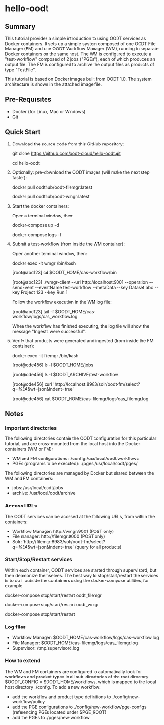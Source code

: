 # hello-oodt

## Summary
This tutorial provides a simple introduction to using OODT services as Docker containers. 
It sets up a simple system composed of one OODT File Manager (FM) and one OODT Workflow Manager (WM),
running in separate Docker containers on the same host. The WM is configured to execute a "test-workflow" composed of 2 jobs ("PGEs"), each of which produces an output file. The FM is configured to archive the output files as products of type "TestFile". 

This tutorial is based on Docker images built from OODT 1.0. The system architecture is shown in the attached image file.

## Pre-Requisites
* Docker (for Linux, Mac or Windows)
* Git

## Quick Start

1. Download the source code from this GitHub repository:

    git clone https://github.com/oodt-cloud/hello-oodt.git
    
    cd hello-oodt
  
2. Optionally: pre-download the OODT images (will make the next step faster):

    docker pull oodthub/oodt-filemgr:latest
    
    docker pull oodthub/oodt-wmgr:latest
    
3. Start the docker containers:

    Open a terminal window, then:

    docker-compose up -d
    
    docker-compose logs -f
    
 4. Submit a test-workflow (from inside the WM container):
 
    Open another terminal window, then:
    
    docker exec -it wmgr /bin/bash
    
    [root@abc123] cd $OODT_HOME/cas-workflow/bin
    
    [root@abc123] ./wmgr-client --url http://localhost:9001 --operation --sendEvent --eventName test-workflow --metaData --key Dataset abc --key Project 123  --key Run 1
    
    Follow the workflow execution in the WM log file: 
    
    [root@abc123] tail -f $OODT_HOME/cas-workflow/logs/cas_workflow.log
    
    When the workflow has finished executing, the log file will show the message "Ingests were successful".
    
 5. Verify that products were generated and ingested (from inside the FM container):
 
    docker exec -it filemgr /bin/bash
    
    [root@cde456] ls -l $OODT_HOME/jobs
    
    [root@cde456] ls -l $OODT_ARCHIVE/test-workflow
    
    [root@cde456] curl 'http://localhost:8983/solr/oodt-fm/select?q=*%3A*&wt=json&indent=true'
    
    [root@cde456] cat $OODT_HOME/cas-filemgr/logs/cas_filemgr.log
    


## Notes

### Important directories

The following directories contain the OODT configuration for this particular tutorial, and are cross-mounted from the local host into the Docker containers (WM or FM):
* WM and FM configurations: ./config:/usr/local/oodt/workflows
* PGEs (programs to be executed): ./pges:/usr/local/oodt/pges/

The following directories are managed by Docker but shared between the WM and FM containers:
* jobs: /usr/local/oodt/jobs
* archive: /usr/local/oodt/archive

### Access URLs

The OODT services can be accesed at the following URLs, from within the containers:

* Workflow Manager: http://wmgr:9001 (POST only)
* File manager: http://filemgr:9000 (POST only)
* Solr: 'http://filemgr:8983/solr/oodt-fm/select?q=*%3A*&wt=json&indent=true' (query for all products)


### Start/Stop/Restart services

Within each container, OODT services are started through supervisord, but then deamonize themselves. The best way to stop/start/restart the services is to do it outside the containers using the docker-compose utilities, for example:

docker-compose stop/start/restart oodt_filemgr

docker-compose stop/start/restart oodt_wmgr

docker-compose stop/start/restart
   
### Log files

* Workflow Manager: $OODT_HOME/cas-workflow/logs/cas-workflow.log
* File Manager: $OODT_HOME/cas-filemgr/logs/cas_filemgr.log
* Supervisor: /tmp/supervisord.log

### How to extend

The WM and FM containers are configured to automatically look for workflows and product types in all sub-directories of the root directory $OODT_CONFIG = $OODT_HOME/workflows, which is mapped to the local host directory ./config. To add a new workflow:
* add the workflow and product type definitions to ./config/new-workflow/policy
* add the PGE configurations to ./config/new-workflow/pge-configs (referencing PGEs located under $PGE_ROOT)
* add the PGEs to ./pges/new-workflow

